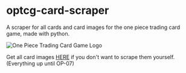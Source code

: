 # optcg-card-scraper
A scraper for all cards and card images for the one piece trading card game, made with python.

![One Piece Trading Card Game Logo](https://static.wikia.nocookie.net/onepiece/images/8/80/One_Piece_Card_Game_Logo.png/revision/latest?cb=20220317022331)


Get all card images [HERE](https://drive.google.com/drive/folders/1_pJdoYT494pofrWDB0M5YWguCYR8K3cb?usp=sharing) if you don't want to scrape them yourself. (Everything up until OP-07)
